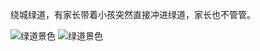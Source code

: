 绕城绿道，有家长带着小孩突然直接冲进绿道，家长也不管管。

<image src="https://github.com/yangyuan-zhen/images/blob/main/%E9%AA%91%E8%A1%8C/a9f3ff47d12891aafe60aede6c1cb56.jpg" alt="绿道景色"/>

<image src="https://github.com/yangyuan-zhen/images/blob/main/%E9%AA%91%E8%A1%8C/dcbba6542a7facc235302526ff6e89b.jpg" alt="绿道景色"/>